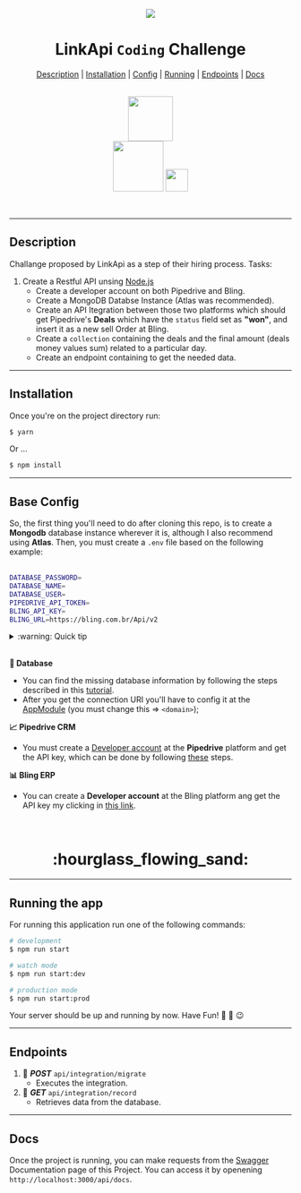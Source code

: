 <p align="center">
  <img src="https://avatars.githubusercontent.com/u/38729977?s=200&v=4" />
</p>

<h1 align=center>
    LinkApi <code>Coding</code> Challenge 
</h1>


<div align=center>
    <a href="#desc">Description</a> | <a href="#install">Installation</a> | <a href="#config">Config</a> | <a href="#running">Running</a> | <a href="#endpoints">Endpoints</a> | <a href="#docs">Docs</a>
</div>    

<br>

<p align="center">
  <img src="https://seeklogo.com/images/N/nodejs-logo-065257DE24-seeklogo.com.png" width="80px"/>
  <br>
  <img src="https://static1.smartbear.co/swagger/media/assets/images/swagger_logo.svg" width="90px"/>
  <img src="https://docs.nestjs.com/assets/logo-small.svg" width="40px"/>
  
</p>

<br>
<hr>
<h2 id="desc"> 
    Description 
</h2>

 Challange proposed by LinkApi as a step of their hiring process.
Tasks:
1. Create a Restful API unsing [Node.js](https://nodejs.org/en/)
    - Create a developer account on both Pipedrive and Bling.  
    - Create a MongoDB Databse Instance (Atlas was recommended).  
    - Create an API Itegration between those two platforms which should get Pipedrive's **Deals** which have the `status` field set as **"won"**, and insert it as a new sell Order at Bling.  
    - Create a `collection` containing the deals and the final amount (deals money values sum) related to a particular day.  
    - Create an endpoint containing to get the needed data.

- - - -
<h2 id="install">
  Installation  
</h2>

Once you're on the project directory run:


```bash
$ yarn
```
Or ...  

```bash
$ npm install
```
- - - -
<h2 id="config">
   Base Config
</h2>

So, the first thing you'll need to do after cloning this repo, is to create a **Mongodb** database instance wherever it is, although I also recommend using **Atlas**. Then, you must
create a `.env` file based on the following example:  
<br>

```bash
DATABASE_PASSWORD=
DATABASE_NAME=
DATABASE_USER=
PIPEDRIVE_API_TOKEN=
BLING_API_KEY=
BLING_URL=https://bling.com.br/Api/v2

```

<details>
    <summary>:warning: Quick tip </summary>
    This project was designed to connect to the database via uri, so if you wish go through a different process beware that it's on you. 
</details>
<br>

**:floppy_disk: Database**  
 - You can find the missing database information by following the steps described in this [tutorial](https://docs.atlas.mongodb.com/getting-started/).
 - After you get the connection URI you'll have to config it at the [AppModule](https://github.com/gabrielFernandes-dev/linkapi-challenge-v2/blob/master/src/app.module.ts) (you must change this => `<domain>`);
 
**:chart_with_upwards_trend: Pipedrive CRM**
 - You must create a [Developer account](https://developers.pipedrive.com) at the **Pipedrive** platform and get the API key, which can be done by following [these](https://support.pipedrive.com/en/article/how-can-i-find-my-personal-api-key) steps.
 
**:bar_chart: Bling ERP**
 - You can create a **Developer account** at the Bling platform ang get the API key my clicking in [this link](https://ajuda.bling.com.br/hc/pt-br/articles/360035558634-Usu%C3%A1rio-e-Usu%C3%A1rio-API).

<br>

<h1 align=center>
  :hourglass_flowing_sand:  
</h1>
  
- - - - 
<h2 id="running">
 Running the app
</h2>

For running this application run one of the following commands:

```bash
# development
$ npm run start

# watch mode
$ npm run start:dev

# production mode
$ npm run start:prod
```

Your server should be up and running by now. Have Fun! :rocket: :tada: :wink:

 - - - -  
<h2 id="endpoints">
 Endpoints
</h2>


1. :incoming_envelope: ***POST*** `api/integration/migrate` 
    - Executes the integration.
2. :open_file_folder: ***GET*** `api/integration/record`
    - Retrieves data from the database.
- - - -

<h2 id="docs">
 Docs
</h2>

Once the project is running, you can make requests from the [Swagger](https://docs.nestjs.com/openapi/introduction) Documentation page of this Project. You can access it by openening `http://localhost:3000/api/docs`.
